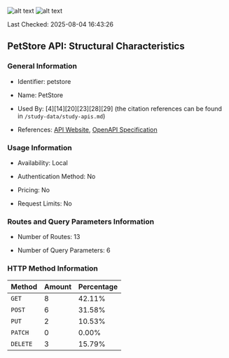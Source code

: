 ![alt text](https://img.shields.io/badge/OpenAPI_Specification-Valid-brightgreen.svg) ![alt text](https://img.shields.io/badge/Server_URL-Invalid-red.svg)

Last Checked: 2025-08-04 16:43:26

## PetStore API: Structural Characteristics

### General Information

- Identifier: petstore

- Name: PetStore

- Used By: [4][14][20][23][28][29] (the citation references can be found in `/study-data/study-apis.md`)

- References: [API Website](https://github.com/swagger-api/swagger-petstore), [OpenAPI Specification](https://petstore3.swagger.io/api/v3/openapi.json)

### Usage Information

- Availability: Local

- Authentication Method: No

- Pricing: No

- Request Limits: No

### Routes and Query Parameters Information

- Number of Routes: 13

- Number of Query Parameters: 6

### HTTP Method Information

| Method | Amount | Percentage |
|--------|--------|------------|
| `GET` | 8 | 42.11% |
| `POST` | 6 | 31.58% |
| `PUT` | 2 | 10.53% |
| `PATCH` | 0 | 0.00% |
| `DELETE` | 3 | 15.79% |

